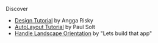 Discover

- [Design Tutorial](https://www.youtube.com/watch?v=R__KiNbwRzA&list=PL6j62WXKkENojtSL3SyrhASAhgFI8NJ-T&index=2) by Angga Risky 
- [AutoLayout Tutorial](https://www.youtube.com/watch?v=nqO11vmzapg) by Paul Solt
- [Handle Landscape Orientation](https://www.youtube.com/watch?v=YY06LNJ1mGY) by "Lets build that app"